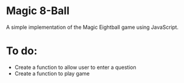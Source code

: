 # Magic 8-Ball

A simple implementation of the Magic Eightball game using JavaScript.

To do:
======
- Create a function to allow user to enter a question
- Create a function to play game
